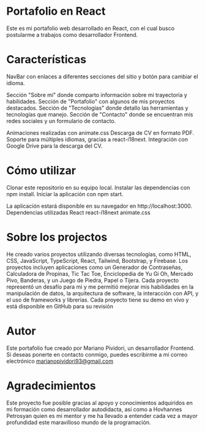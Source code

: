 # Portafolio en React
Este es mi portafolio web desarrollado en React, con el cual busco postularme a trabajos como desarrollador Frontend.

# Características
NavBar con enlaces a diferentes secciones del sitio y botón para cambiar el idioma.

Sección "Sobre mí" donde comparto información sobre mi trayectoria y habilidades.
Sección de "Portafolio" con algunos de mis proyectos destacados.
Sección de "Tecnologías" donde detallo las herramientas y tecnologías que manejo.
Sección de "Contacto" donde se encuentran mis redes sociales y un formulario de contacto.

Animaciones realizadas con animate.css
Descarga de CV en formato PDF.
Soporte para múltiples idiomas, gracias a react-i18next.
Integración con Google Drive para la descarga del CV.

# Cómo utilizar
Clonar este repositorio en su equipo local.
Instalar las dependencias con npm install.
Iniciar la aplicación con npm start.

La aplicación estará disponible en su navegador en http://localhost:3000.
Dependencias utilizadas
React
react-i18next
animate.css

# Sobre los projectos
He creado varios proyectos utilizando diversas tecnologías, como HTML, CSS, JavaScript, TypeScript, React, Tailwind, Bootstrap, y Firebase. Los proyectos incluyen aplicaciones como un Generador de Contraseñas, Calculadora de Propinas, Tic Tac Toe, Enciclopedia de Yu Gi Oh, Mercado Pivo, Banderas, y un Juego de Piedra, Papel o Tijera. Cada proyecto representó un desafío para mi y me permitió mejorar mis habilidades en la manipulación de datos, la arquitectura de software, la interacción con API, y el uso de frameworks y librerías. Cada proyecto tiene su demo en vivo y está disponible en GitHub para su revisión
# Autor
Este portafolio fue creado por Mariano Pividori, un desarrollador Frontend. Si deseas ponerte en contacto conmigo, puedes escribirme a mi correo electrónico marianopividori93@gmail.com

# Agradecimientos
Este proyecto fue posible gracias al apoyo y conocimientos adquiridos en mi formación como desarrollador autodidacta, así como a Hovhannes Petrosyan quien es mi mentor y me ha llevado a entender cada vez a mayor profundidad este maravilloso mundo de la programación.
